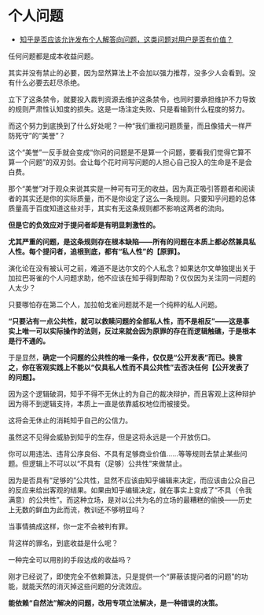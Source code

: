# 个人问题

- [知乎是否应该允许发布个人解答向问题，这类问题对用户是否有价值？](https://www.zhihu.com/question/325404187/answer/950028723)


任何问题都是成本收益问题。

其实并没有禁止的必要，因为显然算法上不会加以强力推荐，没多少人会看到。没有什么必要去赶尽杀绝。

立下了这条禁令，就要投入裁判资源去维护这条禁令，也同时要承担维护不力导致的规则严肃性认知度的损失。这是一场注定失败、只是看输到什么程度的努力。

而这个努力到底换到了什么好处呢？一种“我们重视问题质量，而且像猎犬一样严防死守”的“美誉”？

这个“美誉”一反手就会变成“你问的问题是不是算一个问题，要看我们觉得它算不算一个问题”的双刃剑。会让每个花时间写问题的人担心自己投入的生命是不是会白费。

那个“美誉”对于观众来说其实是一种可有可无的收益。因为真正吸引答题者和阅读者的其实还是你的实际质量，而不是你设定了这么一条规则。只要知乎问题的总体质量高于百度知道这些对手，其实有无这条规则都不影响这两者的流向。

**但是它的负效应对于提问者却是有明显刺激性的。**

**尤其严重的问题，是这条规则存在根本缺陷——所有的问题在本质上都必然兼具私人性。每个提问者，追根到底，都有“私人性”的【原罪】。**

演化论在没有被认可之前，难道不是达尔文的个人私念？如果达尔文单独提出关于加拉巴哥雀的个人问题求助，他不应该在知乎得到帮助？仅仅因为关注同一问题的人太少？

只要哪怕存在第二个人，加拉帕戈雀问题就不是一个纯粹的私人问题。

**“只要沾有一点公共性，就可以救赎问题的全部私人性，而不是相反”——这是事实上唯一可以实际操作的法则，反过来就会因为原罪的存在而逻辑触礁，于是根本是行不通的。**

于是显然，**确定一个问题的公共性的唯一条件，仅仅是“公开发表”而已。换言之，你在客观实践上不能以“仅具私人性而不具公共性”去否决任何【公开发表了的问题】。**

因为这个逻辑破洞，知乎不得不无休止的为自己的裁决辩护，而且客观上这种辩护因为得不到逻辑支持，本质上一直是依靠威权地位而被接受。

这将会无休止的消耗知乎自己的公信力。

虽然这不见得会威胁到知乎的生存，但是这将永远是一个开放伤口。

你可以用违法、违背公序良俗、不具有足够商业价值……等等规则去禁止某些问题。但逻辑上不可以以“不具有（足够）公共性”来做禁止。

因为是否具有“足够的”公共性，显然不应该由知乎编辑来决定，而应该由公众自己的反应来给出客观的结果。如果由知乎编辑决定，就在事实上变成了“不具（令我满意）的公共性”。而这种立场，是对以公共为名的立场的最糟糕的偷换——历史上无数的鲜血为此而流，教训还不够明显吗？

当事情搞成这样，你一定不会被判有罪。

背这样的罪名，到底收益是什么呢？

一种完全可以用别的手段达成的收益吗？

刚才已经说了，即使完全不依赖算法，只是提供一个“屏蔽该提问者的问题”的功能，就能天然的消灭掉这些问题的分流效应。

**能依赖“自然法”解决的问题，改用专项立法解决，是一种错误的决策。**